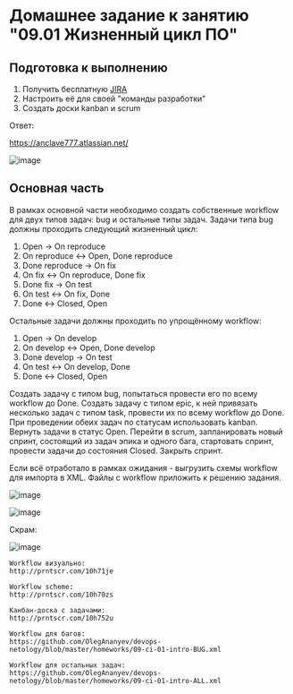 # Домашнее задание к занятию "09.01 Жизненный цикл ПО"

## Подготовка к выполнению
1. Получить бесплатную [JIRA](https://www.atlassian.com/ru/software/jira/free)
2. Настроить её для своей "команды разработки"
3. Создать доски kanban и scrum

Ответ:

https://anclave777.atlassian.net/

![image](https://user-images.githubusercontent.com/44027303/160857604-828ddc53-5595-4c36-925e-5c971b1cc704.png)


## Основная часть
В рамках основной части необходимо создать собственные workflow для двух типов задач: bug и остальные типы задач. Задачи типа bug должны проходить следующий жизненный цикл:
1. Open -> On reproduce
2. On reproduce <-> Open, Done reproduce
3. Done reproduce -> On fix
4. On fix <-> On reproduce, Done fix
5. Done fix -> On test
6. On test <-> On fix, Done
7. Done <-> Closed, Open

Остальные задачи должны проходить по упрощённому workflow:
1. Open -> On develop
2. On develop <-> Open, Done develop
3. Done develop -> On test
4. On test <-> On develop, Done
5. Done <-> Closed, Open

Создать задачу с типом bug, попытаться провести его по всему workflow до Done. Создать задачу с типом epic, к ней привязать несколько задач с типом task, провести их по всему workflow до Done. При проведении обеих задач по статусам использовать kanban. Вернуть задачи в статус Open.
Перейти в scrum, запланировать новый спринт, состоящий из задач эпика и одного бага, стартовать спринт, провести задачи до состояния Closed. Закрыть спринт.

Если всё отработало в рамках ожидания - выгрузить схемы workflow для импорта в XML. Файлы с workflow приложить к решению задания.


![image](https://user-images.githubusercontent.com/44027303/160856236-dd12b66c-0ec2-41d2-ae28-acc282eb9d10.png)


![image](https://user-images.githubusercontent.com/44027303/160856184-bb26d704-3ef3-4437-8690-80a46015cbf8.png)

Скрам:

![image](https://user-images.githubusercontent.com/44027303/161558034-c1b1018e-c4e3-4af2-b726-15df0dba73dd.png)


```
Workflow визуально:
http://prntscr.com/10h71je

Workflow scheme:
http://prntscr.com/10h70zs

Канбан-доска с задачами:
http://prntscr.com/10h752u

Workflow для багов:
https://github.com/OlegAnanyev/devops-netology/blob/master/homeworks/09-ci-01-intro-BUG.xml

Workflow для остальных задач:
https://github.com/OlegAnanyev/devops-netology/blob/master/homeworks/09-ci-01-intro-ALL.xml
```
